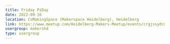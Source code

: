 ```yaml
---
title: Friday PiDay
date: 2022-09-16
location: CoMakingSpace (Makerspace Heidelberg), Heidelberg
link: https://www.meetup.com/Heidelberg-Makers-Meetup/events/crgjssydcmbvb/
usergroup: makershd
type: usergroup
---
```

